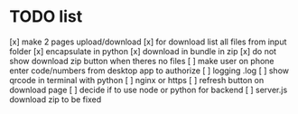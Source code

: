 # TODO list

[x] make 2 pages upload/download
[x] for download list all files from input folder
[x] encapsulate in python
[x] download in bundle in zip
[x] do not show download zip button when theres no files
[ ] make user on phone enter code/numbers from desktop app to authorize
[ ] logging .log
[ ] show qrcode in terminal with python
[ ] nginx or https
[ ] refresh button on download page
[ ] decide if to use node or python for backend
[ ] server.js download zip to be fixed
